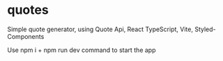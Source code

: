 # quotes
Simple quote generator, using Quote Api, React TypeScript, Vite, Styled-Components

Use npm i + npm run dev command to start the app
